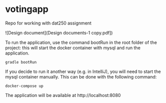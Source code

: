# votingapp
Repo for working with dat250 assignment

![Design document](Design documents-1 copy.pdf])

To run the application, use the command bootRun in the root folder of the project: this will start the docker container with mysql and run the application.

```
gradle bootRun
```

If you decide to run it another way (e.g. in IntelliJ), you will need to start the mysql container manually. This can be done with the following command:
```
docker-compose up
```

The application will be available at http://localhost:8080
